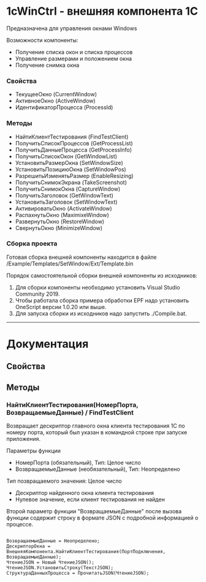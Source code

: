 # 1cWinCtrl - внешняя компонента 1С 

Предназначена для управления окнами Windows

Возможности компоненты:
- Получение списка окон и списка процессов
- Управление размерами и положением окна
- Получение снимка окна

### Свойства

- ТекущееОкно (CurrentWindow)
- АктивноеОкно (ActiveWindow)
- ИдентификаторПроцесса (ProcessId)

### Методы

- НайтиКлиентТестирования (FindTestClient)
- ПолучитьСписокПроцессов (GetProcessList)
- ПолучитьДанныеПроцесса (GetProcessInfo)
- ПолучитьСписокОкон (GetWindowList)
- УстановитьРазмерОкна (SetWindowSize)
- УстановитьПозициюОкна (SetWindowPos)
- РазрешитьИзменятьРазмер (EnableResizing)
- ПолучитьСнимокЭкрана (TakeScreenshot)
- ПолучитьСнимокОкна (CaptureWindow)
- ПолучитьЗаголовок (GetWindowText)
- УстановитьЗаголовок (SetWindowText)
- АктивироватьОкно (ActivateWindow)
- РаспахнутьОкно (MaximixeWindow)
- РазвернутьОкно (RestoreWindow)
- СвернутьОкно (MinimizeWindow)

### Сборка проекта

Готовая сборка внешней компоненты находится 
в файле /Example/Templates/SetWindow/Ext/Template.bin

Порядок самостоятельной сборки внешней компоненты из исходников:
1. Для сборки компоненты необходимо установить Visual Studio Community 2019.
2. Чтобы работала сборка примера обработки EPF надо установить OneScript версии 1.0.20 или выше.
3. Для запуска сборки из исходников надо запустить ./Compile.bat.

***

# Документация

## Свойства

## Методы

### НайтиКлиентТестирования(НомерПорта, ВозвращаемыеДанные) / FindTestClient

Возвращает дескриптор главного окна клиента тестирования 1С по номеру порта, 
который был указан в командной строке при запуске приложения.

Параметры функции
- НомерПорта (обязательный), Тип: Целое число
- ВозвращаемыеДанные (необязательный), Тип: Неопределено

Тип позвращаемого значения: Целое число
- Дескриптор найденного окна клиента тестирования
- Нулевое значение, если клиент тестирования не найден

Второй параметр функции "ВозвращаемыеДанные" после вызова функции 
содержит строку в формате JSON с подробной информацией о процессе.

```bsl

ВозвращаемыеДанные = Неопределено;
ДескрипторОкна = ВнешняяКомпонента.НайтиКлиентТестирования(ПортПодключения, ВозвращаемыеДанные);
ЧтениеJSON = Новый ЧтениеJSON();
ЧтениеJSON.УстановитьСтроку(ТекстJSON);
СтруктураДанныхПроцесса = ПрочитатьJSON(ЧтениеJSON);

```